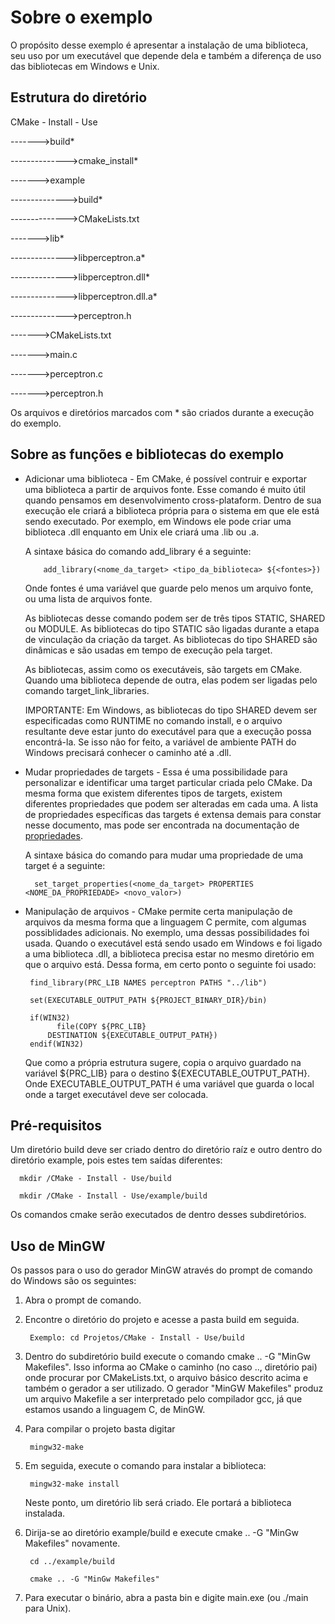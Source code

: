 # Sobre o exemplo
O propósito desse exemplo é apresentar a instalação de uma biblioteca, seu uso por um executável que depende dela e também a diferença 
de uso das bibliotecas em Windows e Unix.
 
## Estrutura do diretório

CMake - Install - Use

------->build*

-------------->cmake_install*

------->example

-------------->build*

-------------->CMakeLists.txt

------->lib*

-------------->libperceptron.a*

-------------->libperceptron.dll*

-------------->libperceptron.dll.a*

-------------->perceptron.h

------->CMakeLists.txt

------->main.c

------->perceptron.c

------->perceptron.h


Os arquivos e diretórios marcados com * são criados durante a execução do exemplo.

## Sobre as funções e bibliotecas do exemplo
* Adicionar uma biblioteca - Em CMake, é possível contruir e exportar uma biblioteca a partir de arquivos fonte. Esse comando é muito 
útil quando pensamos em desenvolvimento cross-plataform. Dentro de sua execução ele criará a biblioteca própria para o sistema em que 
ele está sendo executado. Por exemplo, em Windows ele pode criar uma biblioteca .dll enquanto em Unix ele criará uma .lib ou .a. 

  A sintaxe básica do comando add_library é a seguinte:
  
          add_library(<nome_da_target> <tipo_da_biblioteca> ${<fontes>})
  
  Onde fontes é uma variável que guarde pelo menos um arquivo fonte, ou uma lista de arquivos fonte.
  
  As bibliotecas desse comando podem ser de três tipos STATIC, SHARED ou MODULE. As bibliotecas do tipo STATIC são ligadas durante a 
  etapa de vinculação da criação da target. As bibliotecas do tipo SHARED são dinâmicas e são usadas em tempo de execução pela target.
  
  As bibliotecas, assim como os executáveis, são targets em CMake. Quando uma biblioteca depende de outra, elas podem ser ligadas pelo 
  comando target_link_libraries.
  
  IMPORTANTE: Em Windows, as bibliotecas do tipo SHARED devem ser especificadas como RUNTIME no comando install, e o arquivo resultante
   deve estar junto do executável para que a execução possa encontrá-la. Se isso não for feito, a variável de ambiente PATH do Windows 
   precisará conhecer o caminho até a .dll.
   
* Mudar propriedades de targets - Essa é uma possibilidade para personalizar e identificar uma target particular criada pelo CMake. Da 
mesma forma que existem diferentes tipos de targets, existem diferentes propriedades que podem ser alteradas em cada uma. A lista de 
propriedades específicas das targets é extensa demais para constar nesse documento, mas pode ser encontrada na documentação de 
[propriedades](https://cmake.org/cmake/help/latest/manual/cmake-properties.7.html).

   A sintaxe básica do comando para mudar uma propriedade de uma target é a seguinte:
   
        set_target_properties(<nome_da_target> PROPERTIES <NOME_DA_PROPRIEDADE> <novo_valor>)
  
 * Manipulação de arquivos - CMake permite certa manipulação de arquivos da mesma forma que a linguagem C permite, com algumas 
 possiblidades adicionais. No exemplo, uma dessas possibilidades foi usada. Quando o executável está sendo usado em Windows e foi
  ligado a uma biblioteca .dll, a biblioteca precisa estar no mesmo diretório em que o arquivo está. Dessa forma, em certo ponto o 
  seguinte foi usado:
  
        find_library(PRC_LIB NAMES perceptron PATHS "../lib")
        
        set(EXECUTABLE_OUTPUT_PATH ${PROJECT_BINARY_DIR}/bin)
  
        if(WIN32)
	          file(COPY ${PRC_LIB}
            DESTINATION ${EXECUTABLE_OUTPUT_PATH})
        endif(WIN32)
        
    Que como a própria estrutura sugere, copia o arquivo guardado na variável ${PRC_LIB} para o destino ${EXECUTABLE_OUTPUT_PATH}. Onde
    EXECUTABLE_OUTPUT_PATH é uma variável que guarda o local onde a target executável deve ser colocada.

## Pré-requisitos
Um diretório build deve ser criado dentro do diretório raíz e outro dentro do diretório example, pois estes tem saídas diferentes:

      mkdir /CMake - Install - Use/build
      
      mkdir /CMake - Install - Use/example/build

Os comandos cmake serão executados de dentro desses subdiretórios.

## Uso de MinGW 

Os passos para o uso do gerador MinGW através do prompt de comando do Windows são os seguintes:
1. Abra o prompt de comando.

2. Encontre o diretório do projeto e acesse a pasta build em seguida.

        Exemplo: cd Projetos/CMake - Install - Use/build

3. Dentro do subdiretório build execute o comando cmake .. -G "MinGw Makefiles". Isso informa ao CMake o caminho (no caso .., diretório 
pai) onde procurar por CMakeLists.txt, o arquivo básico descrito acima e também o gerador a ser utilizado. O gerador "MinGW Makefiles"
produz um arquivo Makefile a ser interpretado pelo compilador gcc, já que estamos usando a linguagem C, de MinGW.

4. Para compilar o projeto basta digitar

        mingw32-make
        
5. Em seguida, execute o comando para instalar a biblioteca:

        mingw32-make install
   
   Neste ponto, um diretório lib será criado. Ele portará a biblioteca instalada. 
   
6. Dirija-se ao diretório example/build e execute cmake .. -G "MinGw Makefiles" novamente.

        cd ../example/build
        
        cmake .. -G "MinGw Makefiles"

6. Para executar o binário, abra a pasta bin e digite main.exe (ou ./main para Unix).
